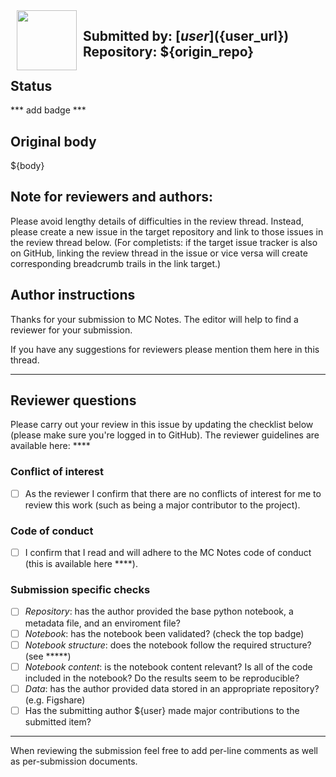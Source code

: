<a href="${user_url}">
  <img src="${user_avatar}" align="left" width="96" height="96" hspace="10"></img>
</a>

**Submitted by: [${user}](${user_url})**
**Repository:** ${origin_repo}
---

## Status


*** add badge ***

## Original body

${body}

## Note for reviewers and authors:
Please avoid lengthy details of difficulties in the review thread. Instead, please create a new issue in the target repository and link to those issues in the review thread below.
 (For completists: if the target issue tracker is also on GitHub, linking the review thread in the issue or vice versa will create corresponding breadcrumb trails in the link target.)


## Author instructions
Thanks for your submission to MC Notes. The editor will help to find a reviewer for your submission.

If you have any suggestions for reviewers please mention them here in this thread.

-------

## Reviewer questions
Please carry out your review in this issue by updating the checklist below (please make sure you're logged in to GitHub). The reviewer guidelines are available here: ****


### Conflict of interest

 -[ ] As the reviewer I confirm that there are no conflicts of interest for me to review this work (such as being a major contributor to the project).

### Code of conduct

- [ ] I confirm that I read and will adhere to the MC Notes code of conduct (this is available here ****).

### Submission specific checks

- [ ] *Repository*: has the author provided the base python notebook, a metadata file, and an enviroment file?
- [ ] *Notebook*: has the notebook been validated? (check the top badge)
- [ ] *Notebook structure*: does the notebook follow the required structure? (see *****)
- [ ] *Notebook content*: is the notebook content relevant? Is all of the code included in the notebook? Do the results seem to be reproducible?
- [ ] *Data*: has the author provided data stored in an appropriate repository? (e.g. Figshare)
- [ ] Has the submitting author ${user} made major contributions to the submitted item?

---
When reviewing the submission feel free to add per-line comments as well as per-submission documents.
